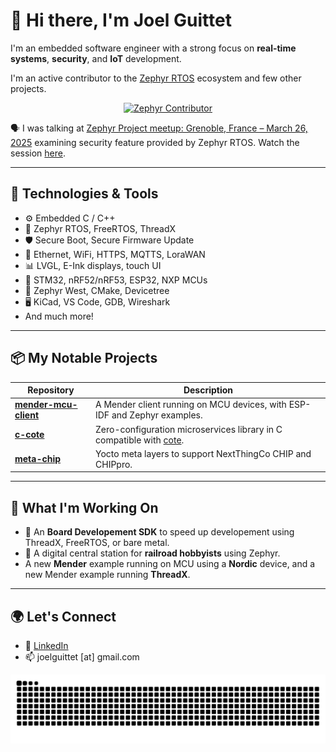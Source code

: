 # 👋 Hi there, I'm Joel Guittet

I'm an embedded software engineer with a strong focus on **real-time systems**, **security**, and **IoT** development.

I'm an active contributor to the [Zephyr RTOS](https://zephyrproject.org) ecosystem and few other projects.

<picture align="center">
  <div>
    <a href="https://www.credly.com/badges/3938a0fd-eabe-4a1c-887c-c35d451b22d5/public_url"><img alt="Zephyr Contributor" src="https://images.credly.com/images/a77b7f85-70b0-42ab-9519-67ee509fbc0c/image.png" width="150" height="150" padding="50"></a>
  </div>
</picture>

🗣️ I was talking at [Zephyr Project meetup: Grenoble, France – March 26, 2025](https://www.zephyrproject.org/recap-blog-zephyr-project-meetup-grenoble-france-march-26-2025) examining security feature provided by Zephyr RTOS. Watch the session [here](https://www.youtube.com/watch?v=CdSkPEUAyR8).


---


## 🔧 Technologies & Tools

- ⚙️ Embedded C / C++
- 🧵 Zephyr RTOS, FreeRTOS, ThreadX
- 🛡️ Secure Boot, Secure Firmware Update
- 📡 Ethernet, WiFi, HTTPS, MQTTS, LoraWAN
- 📊 LVGL, E-Ink displays, touch UI
- 🔌 STM32, nRF52/nRF53, ESP32, NXP MCUs
- 🔧 Zephyr West, CMake, Devicetree
- 🖥️ KiCad, VS Code, GDB, Wireshark
- And much more!


---


## 📦 My Notable Projects

| Repository | Description |
|------------|-------------|
| [**mender-mcu-client**](https://github.com/joelguittet/mender-mcu-client) | A Mender client running on MCU devices, with ESP-IDF and Zephyr examples. |
| [**c-cote**](https://github.com/joelguittet/c-cote) | Zero-configuration microservices library in C compatible with [cote](https://github.com/dashersw/cote). |
| [**meta-chip**](https://github.com/joelguittet/meta-chip) | Yocto meta layers to support NextThingCo CHIP and CHIPpro. |


---


## 🚀 What I'm Working On

- 👀 An **Board Developement SDK** to speed up developement using ThreadX, FreeRTOS, or bare metal.
- 🚆 A digital central station for **railroad hobbyists** using Zephyr.
- A new **Mender** example running on MCU using a **Nordic** device, and a new Mender example running **ThreadX**.


---


## 🌍 Let's Connect

- 🔗 [LinkedIn](https://www.linkedin.com/in/joel-guittet)
- 📫 joelguittet [at] gmail.com


<picture>
  <source media="(prefers-color-scheme: dark)" srcset="https://raw.githubusercontent.com/joelguittet/joelguittet/output/github-contribution-grid-snake-dark.svg">
  <source media="(prefers-color-scheme: light)" srcset="https://raw.githubusercontent.com/joelguittet/joelguittet/output/github-contribution-grid-snake.svg">
  <img alt="github contribution grid snake animation" src="https://raw.githubusercontent.com/joelguittet/joelguittet/output/github-contribution-grid-snake.svg">
</picture>
